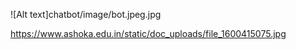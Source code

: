 ![Alt text]chatbot/image/bot.jpeg.jpg

https://www.ashoka.edu.in/static/doc_uploads/file_1600415075.jpg
